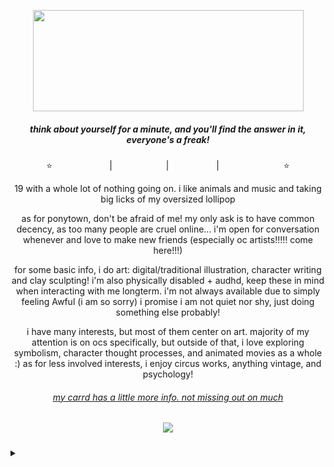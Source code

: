 <p align="center">
<a title=":3 my art" href=https://open.spotify.com/album/3KpYyDP8q8sUBxatHaYEsP?si=Dk_MmskkR9OiDZgGgahQEA><img src="https://file.garden/Zdu77rwq23DtX9qX/chelsea" width="433" height="162"></a>
<p align="center">
  <h5 align="center">
 
<i>think about yourself for a minute, and you'll find the answer in it, everyone's a freak!</i>
</p>

</h5>
<p align="center">
⭐<a title="instagram" href=https://www.instagram.com/no.joki/><img src="https://file.garden/Zdu77rwq23DtX9qX/insta.png" width="87" height="11"/></a> | <a title="toyhouse" href=https://toyhou.se/nojoki><img src="https://file.garden/Zdu77rwq23DtX9qX/toyhouse2.png" width="78" height="11"/></a> | <a title="twitter" href=https://x.com/no_joki><img src="https://file.garden/Zdu77rwq23DtX9qX/twitter.png" width="68" height="11"/></a> | <a title="deviantart" href=https://www.deviantart.com/nojoki><img src="https://file.garden/Zdu77rwq23DtX9qX/deviantart.png" width="99" height="11"/></a>⭐
<p align="center">
  19 with a whole lot of nothing going on. i like animals and music and taking big licks of my oversized lollipop
</p>
<p align="center">
  as for ponytown, don't be afraid of me! my only ask is to have common decency, as too many people are cruel online... i'm open for conversation whenever and love to make new friends (especially oc artists!!!!! come here!!!)
</p>
<p align="center">
  for some basic info, i do art: digital/traditional illustration, character writing and clay sculpting! i'm also physically disabled + audhd, keep these in mind when interacting with me longterm. i'm not always available due to simply feeling Awful (i am so sorry) i promise i am not quiet nor shy, just doing something else probably!
</p>
<p align="center">
  i have many interests, but most of them center on art. majority of my attention is on ocs specifically, but outside of that, i love exploring symbolism, character thought processes, and animated movies as a whole :) as for less involved interests, i enjoy circus works, anything vintage, and psychology!
  </p>
 <h6 align="center">
 <a href="https://nojoki.carrd.co/#">my carrd has a little more info. not missing out on much</a>
</p>
</h5>


<h5 align="center">
 
![](https://komarev.com/ghpvc/?username=no-jokie&color=orange)

</h5>
<p align="center"><details>
<summary></summary>
<p align="center">
<a title="not true" href=https://file.garden/Zdu77rwq23DtX9qX/homo><img src="https://file.garden/Zdu77rwq23DtX9qX/homo" width="402" height="202"></a>
<p align="center">
  <p align="center">
<a title="It was an expensive mistake. It was an expensive mistake. My horse broke his back to get me here. I have his blood on my hands for no reason. But what was I supposed to do? How was I supposed to know how to use a tube amp? How was I supposed to know how to drive a van? How was I supposed to know how to ride a bike without hurting myself? How was I supposed to know how to make dinner for myself? How was I supposed to know how to hold a job? How was I supposed to remember to grab my backpack after I set it down to play basketball? And how was I supposed to know how to not get drunk every Thursday, Friday, Saturday, and why not Sunday? (How was I supposed to know how to steer this ship?) How was I supposed to know how to steer this ship? How the hell was I supposed to steer this ship? It was an expensive mistake. You can't say you're sorry and it's over. I was given a body that is falling apart. My house is falling apart. And I was given a mind that can't control itself. (And what about the pain I'm in right now?) And I was given a ship that can't steer itself. (And what about a vacation?) And what about a vacation to feel good? My horse broke his back and left me here. How was I supposed to know? And God won't forgive me. And you won't forgive me. Not unless I open up my heart. And how am I supposed to do that? When I go to this same room every night? And sleep in the same bed every night? The same fucking bed. Red comforter with the white stripes, and the yellow ceiling light that makes me feel like I'm dying. This sea is too familiar. How many nights have I drowned here? How many times have I drowned? (How many times have I drowned?)" href=https://file.garden/Zdu77rwq23DtX9qX/wrapped2.png><img src="https://file.garden/Zdu77rwq23DtX9qX/wrapped2.png" width="432" height="604></a>
<p align="center">
</details>
